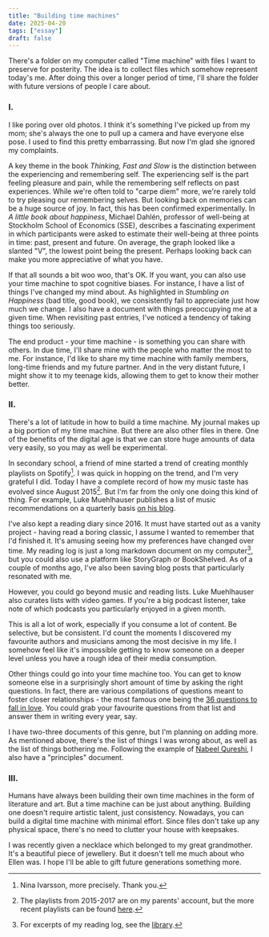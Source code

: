 ```yaml
---
title: "Building time machines"
date: 2025-04-20
tags: ["essay"]
draft: false
---
```


There's a folder on my computer called "Time machine" with files I want to preserve for posterity. The idea is to collect files which somehow represent today's me. After doing this over a longer period of time, I'll share the folder with future versions of people I care about.

### I.
I like poring over old photos. I think it's something I've picked up from my mom; she's always the one to pull up a camera and have everyone else pose. I used to find this pretty embarrassing. But now I'm glad she ignored my complaints.

A key theme in the book *Thinking, Fast and Slow* is the distinction between the experiencing and remembering self. The experiencing self is the part feeling pleasure and pain, while the remembering self reflects on past experiences. While we're often told to "carpe diem" more, we're rarely told to try pleasing our remembering selves. But looking back on memories can be a huge source of joy. In fact, this has been confirmed experimentally. In *A little book about happiness*, Michael Dahlén, professor of well-being at Stockholm School of Economics (SSE), describes a fascinating experiment in which participants were asked to estimate their well-being at three points in time: past, present and future. On average, the graph looked like a slanted "V", the lowest point being the present. Perhaps looking back can make you more appreciative of what you have.

If that all sounds a bit woo woo, that's OK. If you want, you can also use your time machine to spot cognitive biases. For instance, I have a list of things I've changed my mind about. As highlighted in *Stumbling on Happiness* (bad title, good book), we consistently fail to appreciate just how much we change. I also have a document with things preoccupying me at a given time. When revisiting past entries, I've noticed a tendency of taking things too seriously.

The end product - your time machine - is something you can share with others. In due time, I'll share mine with the people who matter the most to me. For instance, I'd like to share my time machine with family members, long-time friends and my future partner. And in the very distant future, I might show it to my teenage kids, allowing them to get to know their mother better.

### II.
There's a lot of latitude in how to build a time machine. My journal makes up a big portion of my time machine. But there are also other files in there. One of the benefits of the digital age is that we can store huge amounts of data very easily, so you may as well be experimental.

In secondary school, a friend of mine started a trend of creating monthly playlists on Spotify[^nina]. I was quick in hopping on the trend, and I'm very grateful I did. Today I have a complete record of how my music taste has evolved since August 2015[^music]. But I'm far from the only one doing this kind of thing. For example, Luke Muehlhauser publishes a list of music recommendations on a quarterly basis [on his blog](https://lukemuehlhauser.com/).

I've also kept a reading diary since 2016. It must have started out as a vanity project - having read a boring classic, I assume I wanted to remember that I'd finished it. It's amusing seeing how my preferences have changed over time. My reading log is just a long markdown document on my computer[^book], but you could also use a platform like StoryGraph or BookShelved. As of a couple of months ago, I've also been saving blog posts that particularly resonated with me.

However, you could go beyond music and reading lists. Luke Muehlhauser also curates lists with video games. If you're a big podcast listener, take note of which podcasts you particularly enjoyed in a given month.

This is all a lot of work, especially if you consume a lot of content. Be selective, but be consistent. I'd count the moments I discovered my favourite authors and musicians among the most decisive in my life. I somehow feel like it's impossible getting to know someone on a deeper level unless you have a rough idea of their media consumption.

Other things could go into your time machine too. You can get to know someone else in a surprisingly short amount of time by asking the right questions. In fact, there are various compilations of questions meant to foster closer relationships - the most famous one being the [36 questions to fall in love](https://36questionsinlove.com/). You could grab your favourite questions from that list and answer them in writing every year, say.

I have two-three documents of this genre, but I'm planning on adding more. As mentioned above, there's the list of things I was wrong about, as well as the list of things bothering me. Following the example of [Nabeel Qureshi](https://nabeelqu.co/principles), I also have a "principles" document.

### III.
Humans have always been building their own time machines in the form of literature and art. But a time machine can be just about anything. Building one doesn't require artistic talent, just consistency. Nowadays, you can build a digital time machine with minimal effort. Since files don't take up any physical space, there's no need to clutter your house with keepsakes.

I was recently given a necklace which belonged to my great grandmother. It's a beautiful piece of jewellery. But it doesn't tell me much about who Ellen was. I hope I'll be able to gift future generations something more.

[^nina]: Nina Ivarsson, more precisely. Thank you.
[^music]: The playlists from 2015-2017 are on my parents' account, but the more recent playlists can be found [here](https://open.spotify.com/user/q2r0ontmw48z1mc7u2elyho2u?si=1aed8800d74d41ce).
[^book]: For excerpts of my reading log, see the [library](https://isabeldahlgren.github.io/library/).
